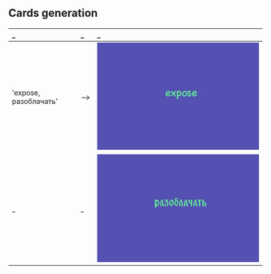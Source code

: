 ## Cards generation

| _ | _ | _ |
| :---- | :---- | :--- |
| 'expose, разоблачать'  | --> | ![img1](01_a.jpg) |
| _ | _ | ![img1](01_b.jpg) |
